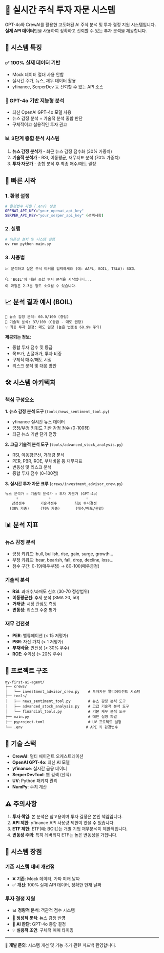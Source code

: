 # 🚀 실시간 주식 투자 자문 시스템

GPT-4o와 CrewAI를 활용한 고도화된 AI 주식 분석 및 투자 결정 지원 시스템입니다. **실제 API 데이터**만을 사용하여 정확하고 신뢰할 수 있는 투자 분석을 제공합니다.

## 🎯 시스템 특징

### ✅ 100% 실제 데이터 기반
- Mock 데이터 절대 사용 안함
- 실시간 주가, 뉴스, 재무 데이터 활용
- yfinance, SerperDev 등 신뢰할 수 있는 API 소스

### 🤖 GPT-4o 기반 지능형 분석
- 최신 OpenAI GPT-4o 모델 사용
- 뉴스 감정 분석 + 기술적 분석 종합 판단
- 구체적이고 실용적인 투자 권고

### 📊 3단계 종합 분석 시스템
1. **뉴스 감정 분석가** - 최근 뉴스 감정 점수화 (30% 가중치)
2. **기술적 분석가** - RSI, 이동평균, 재무지표 분석 (70% 가중치)  
3. **투자 자문가** - 종합 분석 후 최종 매수/매도 결정

## 🚀 빠른 시작

### 1. 환경 설정
```bash
# 환경변수 파일 (.env) 생성
OPENAI_API_KEY="your_openai_api_key"
SERPER_API_KEY="your_serper_api_key" (선택사항)
```

### 2. 실행
```bash
# 의존성 설치 및 시스템 실행
uv run python main.py
```

### 3. 사용법
```
📈 분석하고 싶은 주식 티커를 입력하세요 (예: AAPL, BOIL, TSLA): BOIL

🔍 'BOIL'에 대한 종합 투자 분석을 시작합니다...
이 과정은 2-3분 정도 소요될 수 있습니다.
```

## 📈 분석 결과 예시 (BOIL)

```
📰 뉴스 감정 분석: 60.0/100 (중립)
🚀 기술적 분석: 37/100 (C등급 - 매도 권장)
💡 최종 투자 결정: 매도 권장 (높은 변동성 68.9% 주의)
```

**제공되는 정보:**
- 종합 투자 점수 및 등급
- 목표가, 손절매가, 투자 비중
- 구체적 매수/매도 시점
- 리스크 분석 및 대응 방안

## 🛠 시스템 아키텍처

### 핵심 구성요소

**1. 뉴스 감정 분석 도구** (`tools/news_sentiment_tool.py`)
- yfinance 실시간 뉴스 데이터
- 긍정/부정 키워드 기반 감정 점수 (0-100점)
- 최근 뉴스 기반 단기 전망

**2. 고급 기술적 분석 도구** (`tools/advanced_stock_analysis.py`)
- RSI, 이동평균선, 거래량 분석
- PER, PBR, ROE, 부채비율 등 재무지표
- 변동성 및 리스크 분석
- 종합 투자 점수 (0-100점)

**3. 실시간 투자 자문 크루** (`crews/investment_advisor_crew.py`)
```
뉴스 분석가 → 기술적 분석가 → 투자 자문가 (GPT-4o)
     ↓              ↓                ↓
   감정점수       기술적점수        최종 투자결정
  (30% 가중)     (70% 가중)       (매수/매도/관망)
```

## 📊 분석 지표

### 뉴스 감정 분석
- 긍정 키워드: bull, bullish, rise, gain, surge, growth...
- 부정 키워드: bear, bearish, fall, drop, decline, loss...
- 점수 구간: 0-19(매우부정) → 80-100(매우긍정)

### 기술적 분석
- **RSI**: 과매수/과매도 신호 (30-70 정상범위)
- **이동평균선**: 추세 분석 (SMA 20, 50)
- **거래량**: 시장 관심도 측정
- **변동성**: 리스크 수준 평가

### 재무 건전성
- **PER**: 밸류에이션 (< 15 저평가)
- **PBR**: 자산 가치 (< 1 저평가)
- **부채비율**: 안전성 (< 30% 우수)
- **ROE**: 수익성 (> 20% 우수)

## 📁 프로젝트 구조

```
my-first-ai-agent/
├── crews/
│   └── investment_advisor_crew.py    # 투자자문 멀티에이전트 시스템
├── tools/
│   ├── news_sentiment_tool.py        # 뉴스 감정 분석 도구
│   ├── advanced_stock_analysis.py    # 고급 기술적 분석 도구
│   └── financial_tools.py            # 기본 재무 분석 도구
├── main.py                           # 메인 실행 파일
├── pyproject.toml                    # UV 프로젝트 설정
└── .env                             # API 키 환경변수
```

## 🔧 기술 스택

- **CrewAI**: 멀티 에이전트 오케스트레이션
- **OpenAI GPT-4o**: 최신 AI 모델
- **yfinance**: 실시간 금융 데이터
- **SerperDevTool**: 웹 검색 (선택)
- **UV**: Python 패키지 관리
- **NumPy**: 수치 계산

## ⚠️ 주의사항

1. **투자 책임**: 본 분석은 참고용이며 투자 결정은 본인 책임입니다.
2. **API 제한**: yfinance API 사용량 제한이 있을 수 있습니다.
3. **ETF 제한**: ETF(예: BOIL)는 개별 기업 재무분석이 제한적입니다.
4. **변동성 주의**: 특히 레버리지 ETF는 높은 변동성을 가집니다.

## 🌟 시스템 장점

### 기존 시스템 대비 개선점
- ❌ **기존**: Mock 데이터, 가짜 미래 날짜
- ✅ **개선**: 100% 실제 API 데이터, 정확한 현재 날짜

### 투자 결정 지원
- 📊 **정량적 분석**: 객관적 점수 시스템
- 📰 **정성적 분석**: 뉴스 감정 반영
- 🤖 **AI 판단**: GPT-4o 종합 결정
- 💡 **실용적 조언**: 구체적 매매 타이밍

---

**💬 개발 문의**: 시스템 개선 및 기능 추가 관련 피드백 환영합니다.